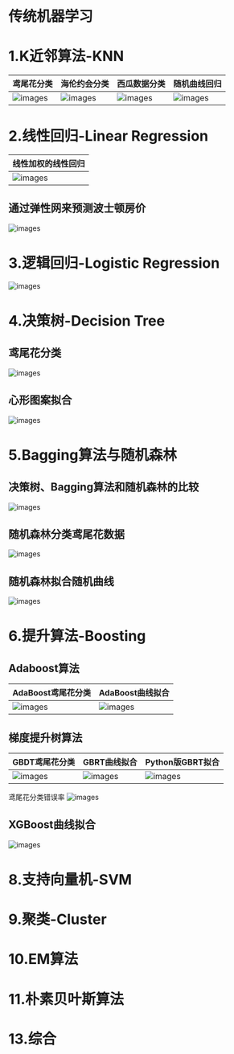 传统机器学习
===

# 1.K近邻算法-KNN
| 鸢尾花分类 | 海伦约会分类 | 西瓜数据分类 | 随机曲线回归 |
| ---------- | ------------ | ------------ | ------------ |
| ![images](results/02_01_02.png) | ![images](results/02_01_03.png) | ![images](results/02_01_04.png) | ![images](results/02_01_05.png) |

# 2.线性回归-Linear Regression
| 线性加权的线性回归 |
| ------------------ |
| ![images](results/02_02_01.png) |

## 通过弹性网来预测波士顿房价
![images](results/02_02_02.png)

# 3.逻辑回归-Logistic Regression
![images](results/02_03_01.png)

# 4.决策树-Decision Tree
## 鸢尾花分类
![images](results/02_04_01.png)

## 心形图案拟合
![images](results/02_04_02.png)

# 5.Bagging算法与随机森林
## 决策树、Bagging算法和随机森林的比较
![images](results/02_05_01.png)

## 随机森林分类鸢尾花数据
![images](results/02_05_02.png)

## 随机森林拟合随机曲线
![images](results/02_05_03.png)

# 6.提升算法-Boosting
## Adaboost算法
| AdaBoost鸢尾花分类 | AdaBoost曲线拟合 |
| ------------------ | ---------------- |
| ![images](results/02_06_01.png) | ![images](results/02_06_02.png) |

## 梯度提升树算法
| GBDT鸢尾花分类 | GBRT曲线拟合 | Python版GBRT拟合 |
| -------------- | ------------ | ---------------- |
| ![images](results/02_06_03_01.png) | ![images](results/02_06_04.png) | ![images](results/02_06_05.png) |

鸢尾花分类错误率
![images](results/02_06_03_02.png)

## XGBoost曲线拟合
![images](results/02_06_08.png)

# 8.支持向量机-SVM

# 9.聚类-Cluster

# 10.EM算法

# 11.朴素贝叶斯算法

# 13.综合
